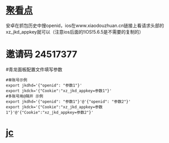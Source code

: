 # [聚看点](https://www.kejiwanjia.com/jiaocheng/28426.html)
安卓在抓包历史中搜openid，ios在www.xiaodouzhuan.cn链接上看请求头部的xz_jkd_appkey就可以（注意ios后面的!IOS!5.6.5是不需要的复制的）
# 邀请码 24517377

#青龙面板配置文件填写参数
```
#单账号示例
export jkdhd='{"openid": "参数1"}'
export jkdck='{"Cookie":"xz_jkd_appkey=参数1"}'
#多账号用@隔开 示例
export jkdhd='{"openid": "参数1"}'@'{"openid": "参数2"}'
export jkdck='{"Cookie":"xz_jkd_appkey=参数1"}'@'{"Cookie":"xz_jkd_appkey=参数2"}'
```

# [jc](https://github.com/jing5460/SSr-Sign)
